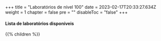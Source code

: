 +++
title = "Laboratórios de nível 100"
date = 2023-02-17T20:33:27.634Z
weight = 1
chapter = false
pre = ""
disableToc = "false"
+++

#### Lista de laboratórios disponíveis
{{% children %}}
